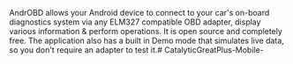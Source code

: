 AndrOBD allows your Android device to connect to your car's on-board diagnostics system via any ELM327 compatible OBD adapter, display various information & perform operations.
It is open source and completely free. The application also has a built in Demo mode that simulates live data, so you don't require an adapter to test it.#   C a t a l y t i c G r e a t P l u s - M o b i l e - 
 
 
